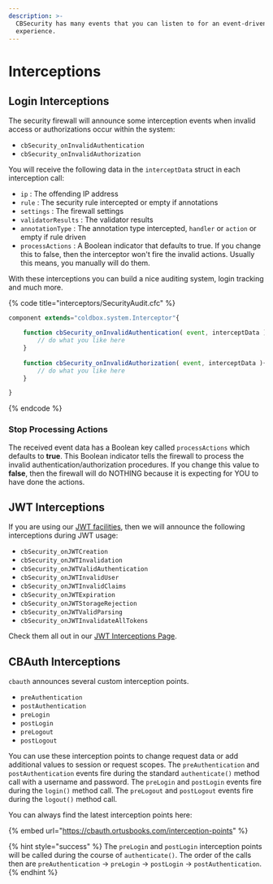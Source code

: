 ```yaml
---
description: >-
  CBSecurity has many events that you can listen to for an event-driven
  experience.
---
```


# Interceptions

## Login Interceptions

The security firewall will announce some interception events when invalid access or authorizations occur within the system:

* `cbSecurity_onInvalidAuthentication`
* `cbSecurity_onInvalidAuthorization`

You will receive the following data in the `interceptData` struct in each interception call:

* `ip` : The offending IP address
* `rule` : The security rule intercepted or empty if annotations
* `settings` : The firewall settings
* `validatorResults` : The validator results
* `annotationType` : The annotation type intercepted, `handler` or `action` or empty if rule driven
* `processActions` : A Boolean indicator that defaults to true. If you change this to false, then the interceptor won't fire the invalid actions. Usually this means, you manually will do them.

With these interceptions you can build a nice auditing system, login tracking and much more.

{% code title="interceptors/SecurityAudit.cfc" %}
```javascript
component extends="coldbox.system.Interceptor"{

    function cbSecurity_onInvalidAuthentication( event, interceptData ){
        // do what you like here
    }
    
    function cbSecurity_onInvalidAuthorization( event, interceptData ){
        // do what you like here
    }

}
```
{% endcode %}

### Stop Processing Actions

The received event data has a Boolean key called `processActions` which defaults to **true**.  This Boolean indicator tells the firewall to process the invalid authentication/authorization procedures.  If you change this value to **false**, then the firewall will do NOTHING because it is expecting for YOU to have done the actions.

## JWT Interceptions

If you are using our [JWT facilities](../jwt/jwt-services.md), then we will announce the following interceptions during JWT usage:

* `cbSecurity_onJWTCreation`
* `cbSecurity_onJWTInvalidation`
* `cbSecurity_onJWTValidAuthentication`
* `cbSecurity_onJWTInvalidUser`
* `cbSecurity_onJWTInvalidClaims`
* `cbSecurity_onJWTExpiration`
* `cbSecurity_onJWTStorageRejection`
* `cbSecurity_onJWTValidParsing`
* `cbSecurity_onJWTInvalidateAllTokens`

Check them all out in our [JWT Interceptions Page](../jwt/jwt-interceptions.md).

## CBAuth Interceptions

`cbauth` announces several custom interception points.&#x20;

* `preAuthentication`
* `postAuthentication`
* `preLogin`
* `postLogin`
* `preLogout`
* `postLogout`

You can use these interception points to change request data or add additional values to session or request scopes. The `preAuthentication` and `postAuthentication` events fire during the standard `authenticate()` method call with a username and password. The `preLogin` and `postLogin` events fire during the `login()` method call. The `preLogout` and `postLogout` events fire during the `logout()` method call.

You can always find the latest interception points here:

{% embed url="https://cbauth.ortusbooks.com/interception-points" %}

{% hint style="success" %}
The `preLogin` and `postLogin` interception points will be called during the course of `authenticate()`. The order of the calls then are `preAuthentication` -> `preLogin` -> `postLogin` -> `postAuthentication`.
{% endhint %}
